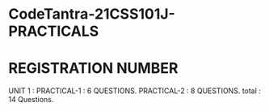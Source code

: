 # CodeTantra-21CSS101J-PRACTICALS
# REGISTRATION NUMBER
UNIT 1 :
    PRACTICAL-1 : 6 QUESTIONS.
    PRACTICAL-2 : 8 QUESTIONS.
total : 14 Questions.
